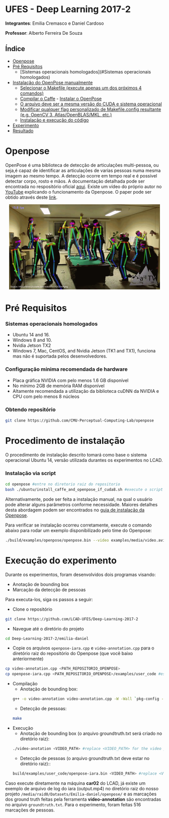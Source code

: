 # UFES - Deep Learning 2017-2

**Integrantes**: Emilia Cremasco e Daniel Cardoso

**Professor**: Alberto Ferreira De Souza

## Índice

- [Openpose](#openpose)
- [Pré Requisitos](#pre-requisitos)
  - [Sistemas operacionais homologados](#Sistemas operacionais homologados)
- [Instalação do OpenPose manualmente](#instalacao-do-openpose-manualmente)
  - [Selecionar o Makefile (execute apenas um dos próximos 4 comandos)](#selecionar-o-makefile-execute-apenas-um-dos-proximos-4-comandos)
  - [Compilar o Caffe](#compilar-o-caffe)
          - [Instalar o OpenPose](#Instalar-o-openpose)
  - [O arquivo deve ser a mesma versão do CUDA e sistema operacional](#o-arquivo-deve-ser-a-mesma-versao-do-cuda-e-sistema-operacional)
  - [Modificar qualquer flag personalizado de Makefile.config resultante (e.g. OpenCV 3, Atlas/OpenBLAS/MKL, etc.)](#modificar-qualquer-flag-personalizado-de-makefileconfig-resultante-eg-opencv-3-atlasopenblasmkl-etc)
  - [Instalação e execução do código](#instalacao-e-execucao-do-codigo)
- [Experimento](#experimento)
- [Resultado](#resultado)

# Openpose
OpenPose é uma biblioteca de detecção de articulações multi-pessoa, ou seja,é capaz de identificar as articulações de varias pessoas numa mesma imagem ao mesmo tempo. A detecção ocorre em tempo real e é possível detectar corpo, rosto e mãos.
A documentação detalhada pode ser encontrada no respositório oficial [aqui](https://github.com/CMU-Perceptual-Computing-Lab/openpose). Existe um vídeo do próprio autor no [YouTube](https://www.youtube.com/watch?v=OgQLDEAjAZ8&t=5s) explicando o funcionamento da Openpose. O paper pode ser obtido através deste [link](https://arxiv.org/pdf/1611.08050.pdf).
<p align="center">
    <img src="doc/shake.gif", width="480">
</p>

# Pré Requisitos

### Sistemas operacionais homologados
- Ubuntu 14 and 16.
- Windows 8 and 10.
- Nvidia Jetson TX2
- Windows 7, Mac, CentOS, and Nvidia Jetson (TK1 and TX1), funciona mas não é suportada pelos desenvolvedores.

### Configuração mínima recomendada de hardware

- Placa gráfica NVIDIA com pelo menos 1.6 GB disponível
- No mínimo 2GB de memória RAM disponível
- Altamente recomendada a utilização da biblioteca cuDNN da NVIDIA e CPU com pelo menos 8 núcleos


### Obtendo repositório
```sh
git clone https://github.com/CMU-Perceptual-Computing-Lab/openpose
```

# Procedimento de instalação
O procedimento de instalação descrito tomará como base o sistema operacional Ubuntu 14, versão utilizada durantes os experimentos no LCAD.

### Instalação via script
```sh
cd openpose #entre no diretorio raiz do repositorio
bash ./ubuntu/install_caffe_and_openpose_if_cuda8.sh #execute o script de instalacao
```
Alternativamente, pode ser feita a instalação manual, na qual o usuário pode alterar alguns parâmetros conforme necessidade. Maiores detalhes desta abordagem podem ser encontrados no [guia de instalação da Openpose](https://github.com/CMU-Perceptual-Computing-Lab/openpose/blob/master/doc/installation.md).

Para verificar se instalação ocorreu corretamente, execute o comando abaixo para rodar um exemplo disponibilizado pelo time do Openpose:

```sh
./build/examples/openpose/openpose.bin --video examples/media/video.avi
```

# Execução do experimento
Durante os experimentos, foram desenvolvidos dois programas visando:
 - Anotação de bounding box
 - Marcação da detecção de pessoas
 
Para executa-los, siga os passos a seguir:

- Clone o repositório
```sh
git clone https://github.com/LCAD-UFES/Deep-Learning-2017-2
```
- Navegue até o diretório do projeto
```sh
cd Deep-Learning-2017-2/emilia-daniel
```
- Copie os arquivos `openpose-iara.cpp` e `video-annotation.cpp` para o diretório raiz do repositório do Openpose (que você baixo anteriormente)
```sh
cp video-annotation.cpp <PATH_REPOSITORIO_OPENPOSE>
cp openpose-iara.cpp <PATH_REPOSITORIO_OPENPOSE>/examples/user_code #espaço recomendado para codigos dos usuarios
```
- Compilação
  - Anotação de bounding box:
  ```sh
  g++ -o video-annotation video-annotation.cpp -W -Wall `pkg-config --cflags opencv` -O4 `pkg-config --libs opencv`
  ```
  - Detecção de pessoas:
  ```sh
  make
  ```
- Execução  
  - Anotação de bounding box (o arquivo groundtruth.txt será criado no diretório raiz):
  ```sh
  ./video-anotation <VIDEO_PATH> #replace <VIDEO_PATH> for the video path
  ```
  - Detecção de pessoas (o arquivo groundtruth.txt deve estar no diretório raiz)::
  ```sh
  build/examples/user_code/openpose-iara.bin <VIDEO_PATH> #replace <VIDEO_PATH> for the video path
  ```
Caso execute diretamente na máquina **car02** do LCAD, já existe um exemplo de arquivo de log do iara (output.mp4) no diretório raiz do nosso projeto `/media/raid0/Datasets/Emilia-daniel/openpose/` e as marcações dos ground truth feitas pela ferramenta **video-annotation** são encontradas no arquivo `groundtruth.txt`. Para o experimento, foram feitas 516 marcações de pessoas.
